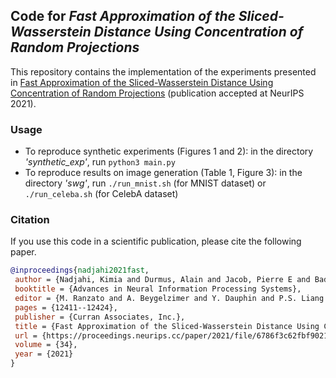 ## Code for *Fast Approximation of the Sliced-Wasserstein Distance Using Concentration of Random Projections*

This repository contains the implementation of the experiments presented in <a href="https://arxiv.org/abs/2106.15427" target="_blank">Fast Approximation of the Sliced-Wasserstein Distance Using Concentration of Random Projections</a> (publication accepted at NeurIPS 2021).

### Usage

* To reproduce synthetic experiments (Figures 1 and 2): in the directory *'synthetic_exp'*, run `python3 main.py`
* To reproduce results on image generation (Table 1, Figure 3): in the directory *'swg'*, run `./run_mnist.sh` (for MNIST dataset) or `./run_celeba.sh` (for CelebA dataset)

### Citation

If you use this code in a scientific publication, please cite the following paper.

```BibTeX
@inproceedings{nadjahi2021fast,
 author = {Nadjahi, Kimia and Durmus, Alain and Jacob, Pierre E and Badeau, Roland and Simsekli, Umut},
 booktitle = {Advances in Neural Information Processing Systems},
 editor = {M. Ranzato and A. Beygelzimer and Y. Dauphin and P.S. Liang and J. Wortman Vaughan},
 pages = {12411--12424},
 publisher = {Curran Associates, Inc.},
 title = {Fast Approximation of the Sliced-Wasserstein Distance Using Concentration of Random Projections},
 url = {https://proceedings.neurips.cc/paper/2021/file/6786f3c62fbf9021694f6e51cc07fe3c-Paper.pdf},
 volume = {34},
 year = {2021}
}
```
